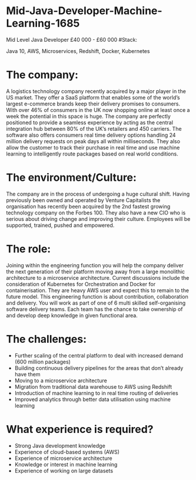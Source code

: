 # Mid-Java-Developer-Machine-Learning-1685
Mid Level Java Developer £40 000 - £60 000
#Stack: 

Java 10, AWS, Microservices, Redshift, Docker, Kubernetes 

# The company: 

A logistics technology company recently acquired by a major player in the US market. They offer a SaaS platform that enables some of the world’s largest e-commerce brands keep their delivery promises to consumers. With over 46% of consumers in the UK now shopping online at least once a week the potential in this space is huge. The company are perfectly positioned to provide a seamless experience by acting as the central integration hub between 80% of the UK’s retailers and 450 carriers. The software also offers consumers real time delivery options handling 24 million delivery requests on peak days all within milliseconds. They also allow the customer to track their purchase in real time and use machine learning to intelligently route packages based on real world conditions. 

# The environment/Culture: 

The company are in the process of undergoing a huge cultural shift. Having previously been owned and operated by Venture Capitalists the organisation has recently been acquired by the 2nd fastest growing technology company on the Forbes 100. They also have a new CIO who is serious about driving change and improving their culture. Employees will be supported, trained, pushed and empowered. 

# The role: 

Joining within the engineering function you will help the company deliver the next generation of their platform moving away from a large monolithic architecture to a microservice architecture. Current discussions include the consideration of Kubernetes for Orchestration and Docker for containerisation. They are heavy AWS user and expect this to remain to the future model. This engineering function is about contribution, collaboration and delivery. You will work as part of one of 6 multi skilled self-organising software delivery teams. Each team has the chance to take ownership of and develop deep knowledge in given functional area. 

# The challenges: 
-	Further scaling of the central platform to deal with increased demand (600 million packages) 
-	Building continuous delivery pipelines for the areas that don’t already have them
-	Moving to a microservice architecture 
-	Migration from traditional data warehouse to AWS using Redshift 
-	Introduction of machine learning to in real time routing of deliveries 
-	Improved analytics through better data utilisation using machine learning 

# What experience is required?
-	Strong Java development knowledge
-	Experience of cloud-based systems (AWS) 
-	Experience of microservice architecture
-	Knowledge or interest in machine learning
-	Experience of working on large datasets 
